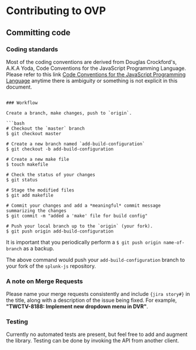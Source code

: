 # Contributing to OVP #

## Committing code

### Coding standards

Most of the coding conventions are derived from Douglas Crockford's, A.K.A Yoda, Code Conventions for the JavaScript Programming Language. Please refer to this link [Code Conventions for the JavaScript Programming Language](http://javascript.crockford.com/code.html) anytime there is ambiguity or something is not explicit in this document.


```

### Workflow

Create a branch, make changes, push to `origin`.

```bash
# Checkout the `master` branch
$ git checkout master

# Create a new branch named `add-build-configuration`
$ git checkout -b add-build-configuration

# Create a new make file
$ touch makefile

# Check the status of your changes
$ git status

# Stage the modified files
$ git add makefile

# Commit your changes and add a *meaningful* commit message summarizing the changes
$ git commit -m "added a 'make' file for build config"

# Push your local branch up to the `origin` (your fork).
$ git push origin add-build-configuration
```

It is important that you periodically perform a `$ git push origin name-of-branch` as a backup.

The above command would push your `add-build-configuration` branch to your fork of the `splunk-js` repository.

### A note on Merge Requests

Please name your merge requests consistently and include `{jira story#}` in the title, along with a description of the issue being fixed. For example, **"TWCTV-8188: Implement new dropdown menu in DVR"**.

### Testing

Currently no automated tests are present, but feel free to add and augment the library. Testing can be done by invoking the API from another client.


